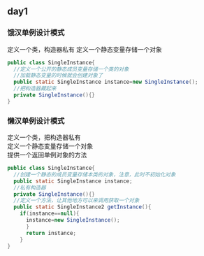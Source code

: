 ## day1
### 饿汉单例设计模式
定义一个类，构造器私有
定义一个静态变量存储一个对象   
```java
public class SingleInstance{  
  //定义一个公开的静态成员变量存储一个类的对象  
  //加载静态变量的时候就会创建对象了  
  public static SingleInstance instance=new SingleInstance();  
  //把构造器藏起来  
  private SingleInstance(){}  
}  
```
### 懒汉单例设计模式
定义一个类，把构造器私有   
定义一个静态变量存储一个对象  
提供一个返回单例对象的方法 
```java
public class SingleInstance{
  //创建一个静态的成员变量存储本类的对象，注意，此时不初始化对象
  public static SingleInstance instance;
  //私有构造器
  private SingleInstance(){}
  //定义一个方法，让其他地方可以来调用获取一个对象
  public static SingleInstance2 getInstance(){
    if(instance==null){
      instance=new SingleInstance();
      }
      return instance;
    }
}
```
